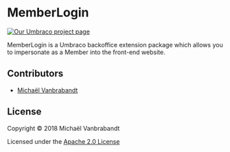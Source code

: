 # MemberLogin

[![Our Umbraco project page](https://img.shields.io/badge/our-umbraco-orange.svg)](https://our.umbraco.org/projects/backoffice-extensions/memberlogin/)

MemberLogin is a Umbraco backoffice extension package which allows you to impersonate as a Member into the front-end website.

## Contributors

* [Michaël Vanbrabandt](https://github.com/mivaweb)

## License

Copyright © 2018 Michaël Vanbrabandt

Licensed under the [Apache 2.0 License](LICENSE.md)
